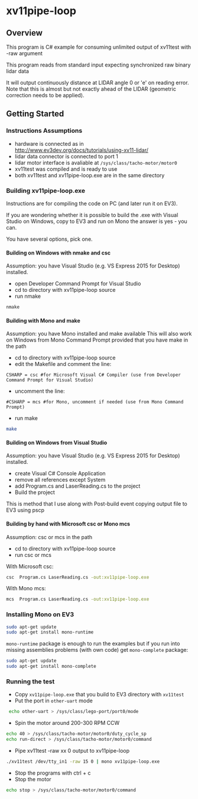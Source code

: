 # xv11pipe-loop

## Overview

This program is C# example for consuming unlimited output of xv11test with -raw argument

This program reads from standard input expecting synchronized raw binary lidar data

It will output continuously distance at LIDAR angle 0 or 'e' on reading error.
Note that this is almost but not exactly ahead of the LIDAR (geometric correction needs to be applied).
 
## Getting Started

### Instructions Assumptions 
- hardware is connected as in http://www.ev3dev.org/docs/tutorials/using-xv11-lidar/
- lidar data connector is connected to port 1
- lidar motor interface is avaliable at `/sys/class/tacho-motor/motor0`
- xv11test was compiled and is ready to use
- both xv11test and xv11pipe-loop.exe are in the same directory

### Building xv11pipe-loop.exe

Instructions are for compiling the code on PC (and later run it on EV3).

If you are wondering whether it is possible to build the .exe with Visual Studio on Windows, copy to EV3 and run on Mono the answer is yes - you can.

You have several options, pick one.

#### Building on Windows with nmake and csc

Assumption: you have Visual Studio (e.g. VS Express 2015 for Desktop) installed.

- open Developer Command Prompt for Visual Studio
- cd to directory with xv11pipe-loop source
- run nmake
```bash
nmake
```
#### Building with Mono and make

Assumption: you have Mono installed and make available
This will also work on Windows from Mono Command Prompt provided that you have make in the path

- cd to directory with xv11pipe-loop source
- edit the Makefile and comment the line:

`CSHARP = csc #for Microsoft Visual C# Compiler (use from Developer Command Prompt for Visual Studio)`

- uncomment the line:

`#CSHARP = mcs #for Mono, uncomment if needed (use from Mono Command Prompt)`

- run make
```bash
make
```

#### Building on Windows from Visual Studio

Assumption: you have Visual Studio (e.g. VS Express 2015 for Desktop) installed.

- create Visual C# Console Application
- remove all references except System
- add Program.cs and LaserReading.cs to the project
- Build the project

This is method that I use along with Post-build event copying output file to EV3 using pscp

#### Building by hand with Microsoft csc or Mono mcs

Assumption: csc or mcs in the path

- cd to directory with xv11pipe-loop source
- run csc or mcs

With Microsoft csc:

```bash
csc  Program.cs LaserReading.cs -out:xv11pipe-loop.exe
```

With Mono mcs:

```bash
mcs  Program.cs LaserReading.cs -out:xv11pipe-loop.exe
```

### Installing Mono on EV3

```bash
sudo apt-get update
sudo apt-get install mono-runtime
```

`mono-runtime` package is enough to run the examples but if you run into missing assemblies problems (with own code) get `mono-complete` package:

```bash
sudo apt-get update
sudo apt-get install mono-complete
```

### Running the test

- Copy `xv11pipe-loop.exe` that you build to EV3 directory with `xv11test`
- Put the port in `other-uart` mode
```bash
 echo other-uart > /sys/class/lego-port/port0/mode
```
- Spin the motor around 200-300 RPM CCW
```bash
echo 40 > /sys/class/tacho-motor/motor0/duty_cycle_sp
echo run-direct > /sys/class/tacho-motor/motor0/command
```
- Pipe xv11test -raw xx 0 output to xv11pipe-loop
```bash
./xv11test /dev/tty_in1 -raw 15 0 | mono xv11pipe-loop.exe
```
- Stop the programs with ctrl + c
- Stop the motor
```bash 
echo stop > /sys/class/tacho-motor/motor0/command
```

